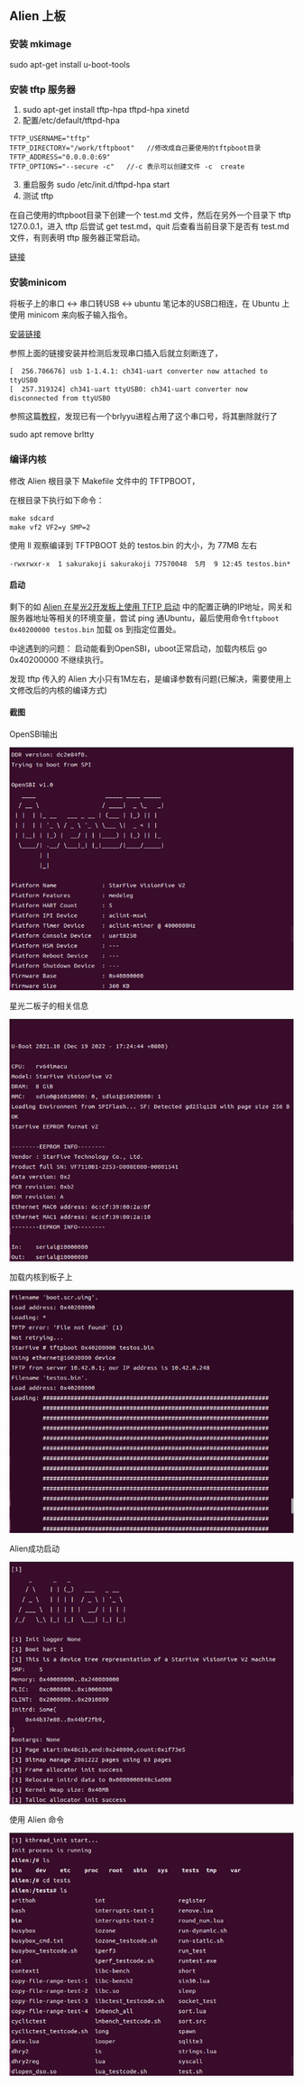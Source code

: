 ## Alien 上板

### 安装 mkimage
sudo apt-get install  u-boot-tools

### 安装 tftp 服务器
1. sudo apt-get install tftp-hpa tftpd-hpa xinetd
2. 配置/etc/default/tftpd-hpa

``` 
TFTP_USERNAME="tftp"
TFTP_DIRECTORY="/work/tftpboot"   //修改成自己要使用的tftpboot目录
TFTP_ADDRESS="0.0.0.0:69"
TFTP_OPTIONS="--secure -c"   //-c 表示可以创建文件 -c  create
```
3. 重启服务 sudo /etc/init.d/tftpd-hpa start
4. 测试 tftp

在自己使用的tftpboot目录下创建一个 test.md 文件，然后在另外一个目录下 tftp 127.0.0.1，进入 tftp 后尝试 get test.md，quit 后查看当前目录下是否有 test.md 文件，有则表明 tftp 服务器正常启动。

[链接](https://www.cnblogs.com/jalynfang/p/9450528.html)


### 安装minicom  
将板子上的串口 <-> 串口转USB <-> ubuntu 笔记本的USB口相连，在 Ubuntu 上使用 minicom 来向板子输入指令。

[安装链接](https://blog.csdn.net/yinminsumeng/article/details/128931916)

参照上面的链接安装并检测后发现串口插入后就立刻断连了，
```
[  256.706676] usb 1-1.4.1: ch341-uart converter now attached to ttyUSB0
[  257.319324] ch341-uart ttyUSB0: ch341-uart converter now disconnected from ttyUSB0
```

参照这篇[教程](https://blog.csdn.net/zym787/article/details/128854952)，发现已有一个brlyyu进程占用了这个串口号，将其删除就行了

sudo apt remove brltty

### 编译内核

修改 Alien 根目录下 Makefile 文件中的 TFTPBOOT，

在根目录下执行如下命令：
```
make sdcard 
make vf2 VF2=y SMP=2
```
使用 ll 观察编译到 TFTPBOOT 处的 testos.bin 的大小，为 77MB 左右
```
-rwxrwxr-x  1 sakurakoji sakurakoji 77570048  5月  9 12:45 testos.bin*
```

#### 启动

剩下的如 [Alien 在星光2开发板上使用 TFTP 启动](https://github.com/BITcyman/Alien/blob/main/docs/doc/boot.md) 中的配置正确的IP地址，网关和服务器地址等相关的环境变量，尝试 ping 通Ubuntu，最后使用命令`tftpboot 0x40200000 testos.bin` 加载 os 到指定位置处。


中途遇到的问题：
启动能看到OpenSBI，uboot正常启动，加载内核后 go 0x40200000 不继续执行。

发现 tftp 传入的 Alien 大小只有1M左右，是编译参数有问题(已解决，需要使用上文修改后的内核的编译方式)


#### 截图

OpenSBI输出

![](./img/opensbi.png)

星光二板子的相关信息

![](./img/visionfive2.png)

加载内核到板子上

![](./img/tftpboot.png)

Alien成功启动

![](./img/Alien.png)

使用 Alien 命令

![](./img/Alien_cmd.png)